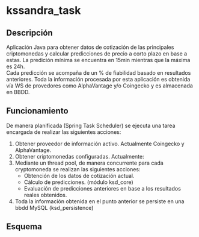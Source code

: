 # kssandra_task

## Descripción
Aplicación Java para obtener datos de cotización de las principales criptomonedas y calcular predicciones de precio a corto plazo en base a estas. 
La predición mínima se encuentra en 15min mientras que la máxima es 24h.<br>
Cada predicción se acompaña de un % de fiabilidad basado en resultados anteriores.
Toda la información procesada por esta aplicación es obtenida vía WS de provedores como AlphaVantage y/o Coingecko y es almacenada en BBDD.

## Funcionamiento
De manera planificada (Spring Task Scheduler) se ejecuta una tarea encargada de realizar las siguientes acciones: 
1. Obtener proveedor de información activo. Actualmente Coingecko y AlphaVantage.
2.  Obtener criptomonedas configuradas. Actualmente: 
3. Mediante un thread pool, de manera concurrente para cada cryptomoneda se realizan las siguientes acciones:
	- Obtención de los datos de cotización actual. 
	- Cálculo de predicciones. (módulo ksd_core)
	- Evaluación de predicciones anteriores en base a los resultados reales obtenidos.
4. Toda la información obtenida en el punto anterior se persiste en una bbdd MySQL (ksd_persistence)



## Esquema
